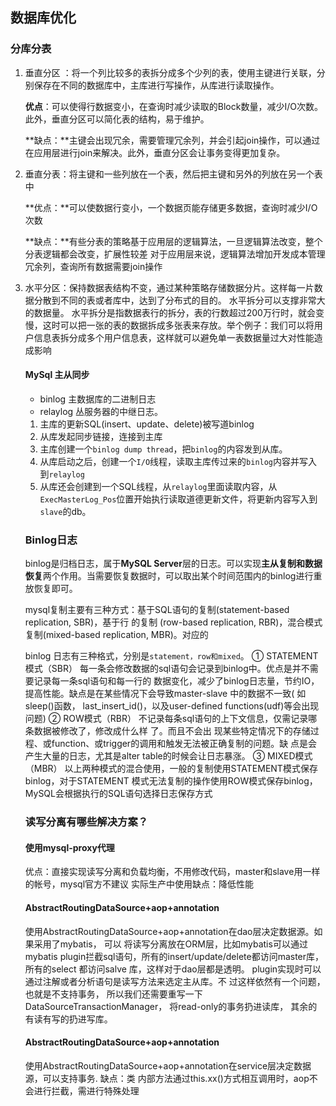 ## 数据库优化

### 分库分表

1. 垂直分区 ：将一个列比较多的表拆分成多个少列的表，使用主键进行关联，分别保存在不同的数据库中，主库进行写操作，从库进行读取操作。

   **优点**：可以使得行数据变小，在查询时减少读取的Block数量，减少I/O次数。此外，垂直分区可以简化表的结构，易于维护。

   **缺点：**主键会出现冗余，需要管理冗余列，并会引起join操作，可以通过在应用层进行join来解决。此外，垂直分区会让事务变得更加复杂。

2. 垂直分表：将主键和一些列放在一个表，然后把主键和另外的列放在另一个表中

   **优点：**可以使数据行变小，一个数据页能存储更多数据，查询时减少I/O次数  

   **缺点：**有些分表的策略基于应用层的逻辑算法，一旦逻辑算法改变，整个分表逻辑都会改变，扩展性较差 对于应用层来说，逻辑算法增加开发成本管理冗余列，查询所有数据需要join操作  

3. 水平分区：保持数据表结构不变，通过某种策略存储数据分片。这样每一片数据分散到不同的表或者库中，达到了分布式的目的。 水平拆分可以支撑非常大的数据量。
   水平拆分是指数据表行的拆分，表的行数超过200万行时，就会变慢，这时可以把一张的表的数据拆成多张表来存放。举个例子：我们可以将用户信息表拆分成多个用户信息表，这样就可以避免单一表数据量过大对性能造成影响  

   #### MySql 主从同步
   * binlog 主数据库的二进制日志
   * relaylog 丛服务器的中继日志。

   1. 主库的更新SQL(insert、update、delete)被写道binlog
   2. 从库发起同步链接，连接到主库
   3. 主库创建一个`binlog dump thread`，把`binlog`的内容发到从库。
   4. 从库启动之后，创建一个`I/O`线程，读取主库传过来的`binlog`内容并写入到`relaylog`
   5. 从库还会创建到一个SQL线程，从`relaylog`里面读取内容，从`ExecMasterLog_Pos`位置开始执行读取道德更新文件，将更新内容写入到`slave`的db。

   ### Binlog日志

   binlog是归档日志，属于**MySQL Server**层的日志。可以实现**主从复制和数据恢复**两个作用。当需要恢复数据时，可以取出某个时间范围内的binlog进行重放恢复即可。

   mysql复制主要有三种方式：基于SQL语句的复制(statement-based replication, SBR)，基于行 的复制
   (row-based replication, RBR)，混合模式复制(mixed-based replication, MBR)。对应的

   binlog 日志有三种格式，分别是`statement，row和mixed`。
   ① STATEMENT模式（SBR） 每一条会修改数据的sql语句会记录到binlog中。优点是并不需要记录每一条sql语句和每一行的 数据变化，减少了binlog日志量，节约IO，提高性能。缺点是在某些情况下会导致master-slave 中的数据不一致( 如sleep()函数， last_insert_id()，以及user-defined functions(udf)等会出现 问题)
   ② ROW模式（RBR） 不记录每条sql语句的上下文信息，仅需记录哪条数据被修改了，修改成什么样
   了。而且不会出 现某些特定情况下的存储过程、或function、或trigger的调用和触发无法被正确复制的问题。缺 点是会产生大量的日志，尤其是alter table的时候会让日志暴涨。
   ③ MIXED模式（MBR） 以上两种模式的混合使用，一般的复制使用STATEMENT模式保存binlog，对于STATEMENT 模式无法复制的操作使用ROW模式保存binlog，MySQL会根据执行的SQL语句选择日志保存方式  

   ### 读写分离有哪些解决方案？  

   #### 使用mysql-proxy代理  

   优点：直接实现读写分离和负载均衡，不用修改代码，master和slave用一样的帐号，mysql官方不建议
   实际生产中使用缺点：降低性能  

   #### AbstractRoutingDataSource+aop+annotation  

   使用AbstractRoutingDataSource+aop+annotation在dao层决定数据源。如果采用了mybatis， 可以
   将读写分离放在ORM层，比如mybatis可以通过
   mybatis plugin拦截sql语句，所有的insert/update/delete都访问master库，所有的select 都访问salve
   库，这样对于dao层都是透明。 plugin实现时可以通过注解或者分析语句是读写方法来选定主从库。不
   过这样依然有一个问题， 也就是不支持事务， 所以我们还需要重写一下
   DataSourceTransactionManager， 将read-only的事务扔进读库， 其余的有读有写的扔进写库。  

   #### AbstractRoutingDataSource+aop+annotation  

   使用AbstractRoutingDataSource+aop+annotation在service层决定数据源，可以支持事务. 缺点：类
   内部方法通过this.xx()方式相互调用时，aop不会进行拦截，需进行特殊处理  

   